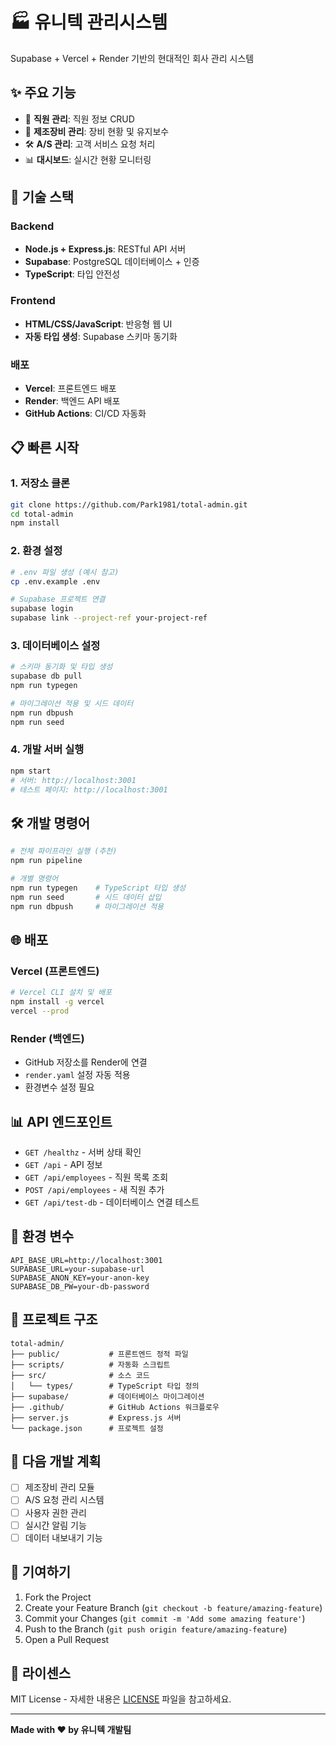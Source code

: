 # 🏭 유니텍 관리시스템

Supabase + Vercel + Render 기반의 현대적인 회사 관리 시스템

## ✨ 주요 기능

- 👥 **직원 관리**: 직원 정보 CRUD 
- 🔧 **제조장비 관리**: 장비 현황 및 유지보수
- 🛠️ **A/S 관리**: 고객 서비스 요청 처리
- 📊 **대시보드**: 실시간 현황 모니터링

## 🚀 기술 스택

### Backend
- **Node.js + Express.js**: RESTful API 서버
- **Supabase**: PostgreSQL 데이터베이스 + 인증
- **TypeScript**: 타입 안전성

### Frontend  
- **HTML/CSS/JavaScript**: 반응형 웹 UI
- **자동 타입 생성**: Supabase 스키마 동기화

### 배포
- **Vercel**: 프론트엔드 배포
- **Render**: 백엔드 API 배포
- **GitHub Actions**: CI/CD 자동화

## 📋 빠른 시작

### 1. 저장소 클론
```bash
git clone https://github.com/Park1981/total-admin.git
cd total-admin
npm install
```

### 2. 환경 설정
```bash
# .env 파일 생성 (예시 참고)
cp .env.example .env

# Supabase 프로젝트 연결
supabase login
supabase link --project-ref your-project-ref
```

### 3. 데이터베이스 설정
```bash
# 스키마 동기화 및 타입 생성
supabase db pull
npm run typegen

# 마이그레이션 적용 및 시드 데이터
npm run dbpush  
npm run seed
```

### 4. 개발 서버 실행
```bash
npm start
# 서버: http://localhost:3001
# 테스트 페이지: http://localhost:3001
```

## 🛠️ 개발 명령어

```bash
# 전체 파이프라인 실행 (추천)
npm run pipeline

# 개별 명령어
npm run typegen    # TypeScript 타입 생성
npm run seed       # 시드 데이터 삽입
npm run dbpush     # 마이그레이션 적용
```

## 🌐 배포

### Vercel (프론트엔드)
```bash
# Vercel CLI 설치 및 배포
npm install -g vercel
vercel --prod
```

### Render (백엔드)
- GitHub 저장소를 Render에 연결
- `render.yaml` 설정 자동 적용
- 환경변수 설정 필요

## 📊 API 엔드포인트

- `GET /healthz` - 서버 상태 확인
- `GET /api` - API 정보
- `GET /api/employees` - 직원 목록 조회
- `POST /api/employees` - 새 직원 추가
- `GET /api/test-db` - 데이터베이스 연결 테스트

## 🔧 환경 변수

```env
API_BASE_URL=http://localhost:3001
SUPABASE_URL=your-supabase-url
SUPABASE_ANON_KEY=your-anon-key
SUPABASE_DB_PW=your-db-password
```

## 📁 프로젝트 구조

```
total-admin/
├── public/           # 프론트엔드 정적 파일
├── scripts/          # 자동화 스크립트
├── src/              # 소스 코드
│   └── types/        # TypeScript 타입 정의
├── supabase/         # 데이터베이스 마이그레이션
├── .github/          # GitHub Actions 워크플로우
├── server.js         # Express.js 서버
└── package.json      # 프로젝트 설정
```

## 🎯 다음 개발 계획

- [ ] 제조장비 관리 모듈
- [ ] A/S 요청 관리 시스템  
- [ ] 사용자 권한 관리
- [ ] 실시간 알림 기능
- [ ] 데이터 내보내기 기능

## 🤝 기여하기

1. Fork the Project
2. Create your Feature Branch (`git checkout -b feature/amazing-feature`)
3. Commit your Changes (`git commit -m 'Add some amazing feature'`)
4. Push to the Branch (`git push origin feature/amazing-feature`)
5. Open a Pull Request

## 📄 라이센스

MIT License - 자세한 내용은 [LICENSE](LICENSE) 파일을 참고하세요.

---

**Made with ❤️ by 유니텍 개발팀**
